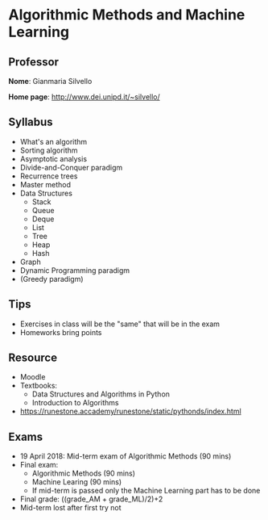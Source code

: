 # Algorithmic Methods and Machine Learning

## Professor

__Nome__: Gianmaria Silvello

__Home page__: <http://www.dei.unipd.it/~silvello/>

## Syllabus

* What's an algorithm
* Sorting algorithm
* Asymptotic analysis
* Divide-and-Conquer paradigm
* Recurrence trees
* Master method
* Data Structures
  * Stack
  * Queue
  * Deque
  * List
  * Tree
  * Heap
  * Hash
* Graph
* Dynamic Programming paradigm
* (Greedy paradigm)

## Tips

* Exercises in class will be the "same" that will be in the exam
* Homeworks bring points

## Resource

* Moodle
* Textbooks:
  * Data Structures and Algorithms in Python
  * Introduction to Algorithms
* <https://runestone.accademy/runestone/static/pythonds/index.html>

## Exams

* 19 April 2018: Mid-term exam of Algorithmic Methods (90 mins)
* Final exam:
  * Algorithmic Methods (90 mins)
  * Machine Learing (90 mins)
  * If mid-term is passed only the Machine Learning part has to be done
* Final grade: ((grade_AM + grade_ML)/2)+2
* Mid-term lost after first try not